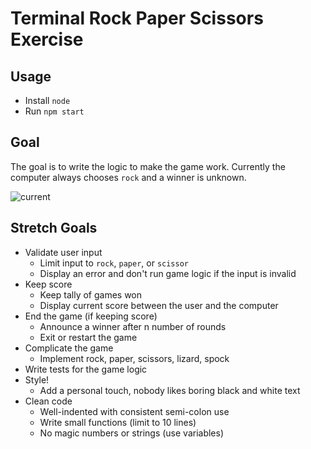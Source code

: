 # Terminal Rock Paper Scissors Exercise

## Usage

- Install `node`
- Run `npm start`

## Goal

The goal is to write the logic to make the game work. Currently the computer always chooses `rock` and a winner is unknown.

![current](./assets/current.png) 

## Stretch Goals

- Validate user input
  - Limit input to `rock`, `paper`, or `scissor`
  - Display an error and don't run game logic if the input is invalid
- Keep score
  - Keep tally of games won
  - Display current score between the user and the computer
- End the game (if keeping score)
  - Announce a winner after n number of rounds
  - Exit or restart the game
- Complicate the game
  - Implement rock, paper, scissors, lizard, spock
- Write tests for the game logic
- Style!
  - Add a personal touch, nobody likes boring black and white text
- Clean code
  - Well-indented with consistent semi-colon use
  - Write small functions (limit to 10 lines)
  - No magic numbers or strings (use variables) 

